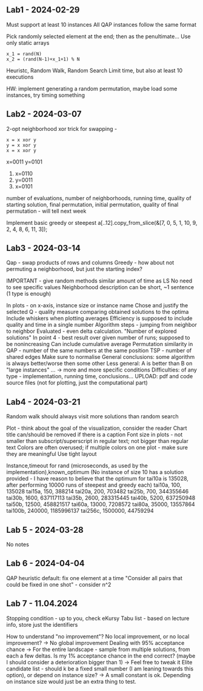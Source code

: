 ## Lab1 - 2024-02-29

Must support at least 10 instances
All QAP instances follow the same format

Pick randomly selected element at the end; then as the penultimate...
Use only static arrays

```
x_1 = rand(N)
x_2 = (rand(N-1)+x_1+1) % N
```
Heuristc, Random Walk, Random Search
Limit time, but also at least 10 executions

HW: implement generating a random permutation, maybe load some instances, try timing something


## Lab2 - 2024-03-07

2-opt neighborhood
xor trick for swapping -
```
x = x xor y
y = x xor y
x = x xor y
```
x=0011
y=0101
1. x=0110
2. y=0011
3. x=0101


number of evaluations, number of neighborhoods, running time, quality of starting solution, final permutation, initial permutation, quality of final permutation - will tell next week

Implement basic greedy or steepest
a[..12].copy_from_slice(&[7, 0, 5, 1, 10, 9, 2, 4, 8, 6, 11, 3]);

## Lab3 - 2024-03-14

Qap - swap products of rows and columns
Greedy - how about not permuting a neighborhood, but just the starting index?

IMPORTANT - give random methods similar amount of time as LS
No need to see specific values
Neighborhood description can be short, ~1 sentence (1 type is enough)

In plots - on x-axis, instance size or instance name
Chose and justify the selected Q - quality measure comparing obtained solutions to the optima
Include whiskers when plotting averages
Efficiency is supposed to include quality and time in a single number
Algorithm steps - jumping from neighbor to neighbor
Evaluated - even delta calculation. "Number of explored solutions"
In point 4 - best result over given number of runs; supposed to be nonincreasing
Can include cumulative average
Permutation similarity in QAP - number of the same numbers at the same position
TSP - number of shared edges
Make sure to normalise
General conclusions: some algorithm is always better/worse then some other
Less general: A is better than B on "large instances"
... -> more and more specific conditions
Difficulties: of any type - implementation, running time, conclusions...
UPLOAD: pdf and code source files (not for plotting, just the computational part)

## Lab4 - 2024-03-21

Random walk should always visit more solutions than random search

Plot - think about the goal of the visualization, consider the reader
Chart title can/should be removed if there is a caption
Font size in plots - not smaller than subscript/superscript in regular text;
not bigger than regular text
Colors are often overused; if multiple colors on one plot - make sure they are meaningful
Use tight layout

Instance,timeout for rand (microseconds, as used by the implementation),known_optimum
(No instance of size 10 has a solution provided - I have reason to believe that the optimum for tai10a is 135028, after performing 10000 runs of steepest and greedy each)
tai10a,  100,     135028
tai15a,  150,     388214
tai20a,  200,     703482
tai25b,  700,     344355646
tai30b,  1600,    637117113
tai35b,  2600,    283315445
tai40b,  5200,    637250948
tai50b,  12500,   458821517
tai60a,  13000,   7208572
tai80a,  35000,   13557864
tai100b, 240000,  1185996137
tai256c, 1500000, 44759294

## Lab 5 - 2024-03-28
No notes

## Lab 6 - 2024-04-04

QAP heuristic default: fix one element at a time
"Consider all pairs that could be fixed in one shot" - consider n^2

## Lab 7 - 11.04.2024

Stopping condition - up to you, check eKursy
Tabu list - based on lecture info, store just the identifiers

How to understand "no improvement"? No local improvement, or no local improvement?
-> No global improvement
Dealing with 95% acceptance chance
-> For the entire landscape - sample from multiple solutions, from each a few deltas.
Is my 1% acceptance chance in the end correct? (maybe I should consider a deterioration bigger than 1)
-> Feel free to tweak it
Elite candidate list - should k be a fixed small number (I am leaning towards this option), or depend on instance size?
-> A small constant is ok. Depending on instance size would just be an extra thing to test.
